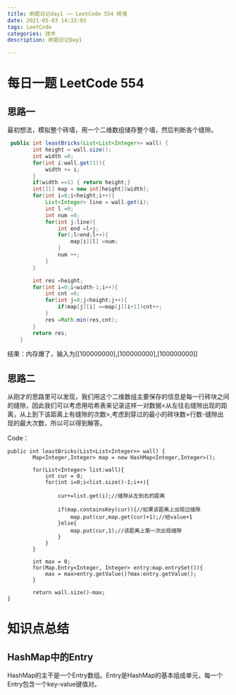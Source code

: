 ```yaml
---
title: 刷题日记day1 —— LeetCode 554 砖墙
date: 2021-05-03 14:33:03
tags: LeetCode
categories: 技术
description: 刷题日记Day1

---
```


# 每日一题 LeetCode 554

## 思路一

最初想法，模拟整个砖墙，用一个二维数组储存整个墙，然后判断各个缝隙。

```java
 public int leastBricks(List<List<Integer>> wall) {
        int height = wall.size();
        int width =0;
        for(int i:wall.get(1)){
            width += i;
        }
        if(width ==1) { return height;}
        int[][] map = new int[height][width];
        for(int i=0;i<height;i++){
            List<Integer> line = wall.get(i);
            int l =0;
            int num =0;
            for(int j:line){
                int end =l+j;
                for(;l<end;l++){
                    map[i][l] =num;
                }
                num ++;
            }
        }

        int res =height;
        for(int i=0;i<width-1;i++){
            int cnt =0;
            for(int j=0;j<height;j++){
                if(map[j][i] ==map[j][i+1])cnt++;
            }
            res =Math.min(res,cnt);
        }
        return res;
    }
```

结果：内存爆了，输入为[[100000000],[100000000],[100000000]]

## 思路二

从刚才的思路里可以发现，我们用这个二维数组主要保存的信息是每一行砖块之间的缝隙，因此我们可以考虑用哈希表来记录这样一对数据<从左往右缝隙出现的距离，从上到下该距离上有缝隙的次数>,考虑到穿过的最小的砖块数=行数-缝隙出现的最大次数，所以可以得到解答。

Code：

```
public int leastBricks(List<List<Integer>> wall) {
        Map<Integer,Integer> map = new HashMap<Integer,Integer>(); 
        
        for(List<Integer> list:wall){
        	int cur = 0;
        	for(int i=0;i<list.size()-1;i++){
        		
        		cur+=list.get(i);//缝隙从左到右的距离
        		
            	if(map.containsKey(cur)){//如果该距离上出现过缝隙
            		map.put(cur,map.get(cur)+1);//给value+1
            	}else{
            		map.put(cur,1);//该距离上第一次出现缝隙
            	}
            }
        }
        
        int max = 0;
        for(Map.Entry<Integer, Integer> entry:map.entrySet()){
        	max = max>entry.getValue()?max:entry.getValue();
        }
        
        return wall.size()-max;
}
```

# 知识点总结

## HashMap中的Entry

HashMap的主干是一个Entry数组。Entry是HashMap的基本组成单元，每一个Entry包含一个key-value键值对。

